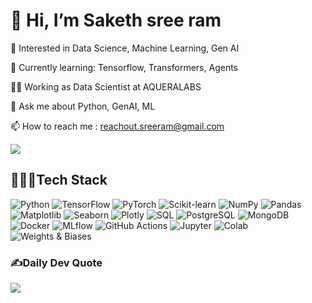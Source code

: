 # 👋 Hi, I’m Saketh sree ram

 👀 Interested in Data Science, Machine Learning, Gen AI
 
 🌱 Currently learning: Tensorflow, Transformers, Agents
 
 👨‍💻 Working as Data Scientist at AQUERALABS

💬 Ask me about Python, GenAI, ML

📫 How to reach me : reachout.sreeram@gmail.com


![](https://github-readme-stats.vercel.app/api/top-langs/?username=sakethsreeram7&theme=highcontrast&hide_border=false&include_all_commits=false&count_private=true&layout=compact)



## 👨🏻‍💻Tech Stack


![Python](https://img.shields.io/badge/%20Python-blue?style=flat-square&logo=python&logoColor=white)
![TensorFlow](https://img.shields.io/badge/TensorFlow-brown?style=flat-square&logo=TensorFlow&logoColor=white)
![PyTorch](https://img.shields.io/badge/PyTorch-red?style=flat-square&logo=PyTorch&logoColor=white)
![Scikit-learn](https://img.shields.io/badge/Scikit--learn-yellowgreen?style=flat-square&logo=scikit-learn&logoColor=white)
![NumPy](https://img.shields.io/badge/numpy-%23013243.svg?style=flat&logo=numpy&logoColor=white)
![Pandas](https://img.shields.io/badge/pandas-%23150458.svg?style=flat&logo=pandas&logoColor=white)
![Matplotlib](https://img.shields.io/badge/Matplotlib-orange?style=flat-square&logo=matplotlib&logoColor=white)
![Seaborn](https://img.shields.io/badge/Seaborn-darkblue?style=flat-square&logo=seaborn&logoColor=white)
![Plotly](https://img.shields.io/badge/Plotly-3b4d9a?style=flat-square&logo=plotly&logoColor=white)
![SQL](https://img.shields.io/badge/SQL-brightgreen?style=flat-square&logo=MySQL&logoColor=black)
![PostgreSQL](https://img.shields.io/badge/PostgreSQL-336791?style=flat-square&logo=postgresql&logoColor=white)
![MongoDB](https://img.shields.io/badge/MongoDB-4EA94B?style=flat-square&logo=mongodb&logoColor=white)
![Docker](https://img.shields.io/badge/Docker-2496ED?style=flat-square&logo=docker&logoColor=white)
![MLflow](https://img.shields.io/badge/MLflow-1E4C82?style=flat-square&logo=mlflow&logoColor=white)
![GitHub Actions](https://img.shields.io/badge/GitHub%20Actions-2088FF?style=flat-square&logo=githubactions&logoColor=white)
![Jupyter](https://img.shields.io/badge/Jupyter-F37626?style=flat-square&logo=jupyter&logoColor=white)
![Colab](https://img.shields.io/badge/Colab-F9AB00?style=flat-square&logo=googlecolab&logoColor=white)
![Weights & Biases](https://img.shields.io/badge/W&B-FFBE00?style=flat-square&logo=wandb&logoColor=black)


### ✍️Daily Dev Quote
![](https://quotes-github-readme.vercel.app/api?type=horizontal&theme=dark)
